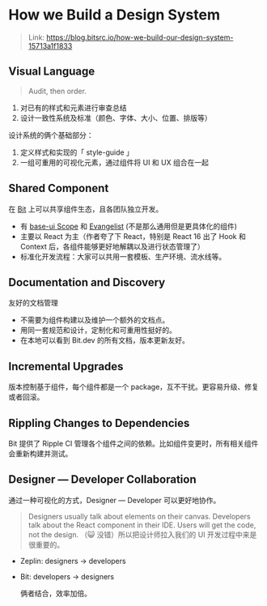 # How we Build a Design System

> Link: https://blog.bitsrc.io/how-we-build-our-design-system-15713a1f1833

## Visual Language

> Audit, then order.

1. 对已有的样式和元素进行审查总结
2. 设计一致性系统及标准（颜色、字体、大小、位置、排版等）

设计系统的俩个基础部分：

1. 定义样式和实现的「 style-guide 」
2. 一组可重用的可视化元素，通过组件将 UI 和 UX 组合在一起

## Shared Component

在 [Bit](https://bit.dev/) 上可以共享组件生态，且各团队独立开发。

- 有 [base-ui Scope](https://bit.dev/bit/base-ui) 和 [Evangelist](https://bit.dev/bit/evangelist) (不是那么通用但是更具体化的组件)
- 主要以 React 为主（作者夸了下 React，特别是 React 16 出了 Hook 和 Context 后，各组件能够更好地解耦以及进行状态管理了）
- 标准化开发流程：大家可以共用一套模板、生产环境、流水线等。

## Documentation and Discovery

友好的文档管理

- 不需要为组件构建以及维护一个额外的文档点。
- 用同一套规范和设计，定制化和可重用性挺好的。
- 在本地可以看到 Bit.dev 的所有文档，版本更新友好。

## Incremental Upgrades

版本控制基于组件，每个组件都是一个 package，互不干扰。更容易升级、修复或者回滚。

## Rippling Changes to Dependencies

Bit 提供了 Ripple CI 管理各个组件之间的依赖。比如组件变更时，所有相关组件会重新构建并测试。

## Designer — Developer Collaboration

通过一种可视化的方式，Designer — Developer 可以更好地协作。

> Designers usually talk about elements on their canvas. Developers talk about the React component in their IDE. Users will get the code, not the design.
> （😺 没错）所以把设计师拉入我们的 UI 开发过程中来是很重要的。

- Zeplin: designers -> developers

- Bit: developers -> designers

  俩者结合，效率加倍。
